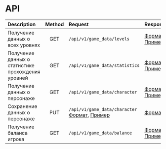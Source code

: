 # API

| Description                                       | Method | Request                                                                                                                                                                                                                                   | Response                                                                                                                                                                                                  |
|:--------------------------------------------------|:------:|:------------------------------------------------------------------------------------------------------------------------------------------------------------------------------------------------------------------------------------------|:----------------------------------------------------------------------------------------------------------------------------------------------------------------------------------------------------------|
| Получение данных о всех уровнях                   |  GET   | `/api/v1/game_data/levels`                                                                                                                                                                                                                | [Формат](https://github.com/Hiker-Hope/docs_example/blob/master/docs/API/formats/levels.md), [Пример](https://github.com/Hiker-Hope/docs_example/blob/master/docs/API/examples/levels.json)         |
| Получение данных о статистике прохождения уровней |  GET   | `/api/v1/game_data/statistics`                                                                                                                                                                                                            | [Формат](https://github.com/Hiker-Hope/docs_example/blob/master/docs/API/formats/statistics.md), [Пример](https://github.com/Hiker-Hope/docs_example/blob/master/docs/API/examples/statistics.json)       |
| Получение данных о персонаже                      |  GET   | `/api/v1/game_data/character`                                                                                                                                                                                                             | [Формат](https://github.com/Hiker-Hope/docs_example/blob/master/docs/API/formats/character_get.md), [Пример](https://github.com/Hiker-Hope/docs_example/blob/master/docs/API/examples/character_get.json) |
| Сохранение данных о персонаже                     |  PUT   | `/api/v1/game_data/character` [Формат](https://github.com/Hiker-Hope/docs_example/blob/master/docs/API/formats/character_post.md), [Пример](https://github.com/Hiker-Hope/docs_example/blob/master/docs/API/examples/character_post.json) | [Формат](https://github.com/Hiker-Hope/docs_example/blob/master/docs/API/examples/ok.json)                                                                                                                |
| Получение баланса игрока                          |  GET   | `/api/v1/game_data/balance`                                                                                                                                                                                                               | [Формат](https://github.com/Hiker-Hope/docs_example/blob/master/docs/API/formats/balance.md), [Пример](https://github.com/Hiker-Hope/docs_example/blob/master/docs/API/examples/balance.json)             |

